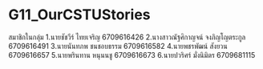 # G11_OurCSTUStories

สมาชิกในกลุ่ม
1.นายชัชวีร์ ไทยเจริญ 6709616426
2.นางสาวณัฐศิกาญจน์ จงภิญโญตระกูล 6709616491
3.นายนันทภพ ชนชอบธรรม 6709616582
4.นายพชรพัฒน์ สังยวน 6709616657 
5.นายพรินทาน หนุนนชู 6709616673
6.นายปวริศร์ มั่งนิมิตร 6709681115